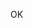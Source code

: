 OK

<!---
AtlePe/AtlePe is a ✨ special ✨ repository because its `README.md` (this file) appears on your GitHub profile.
You can click the Preview link to take a look at your changes.
--->
